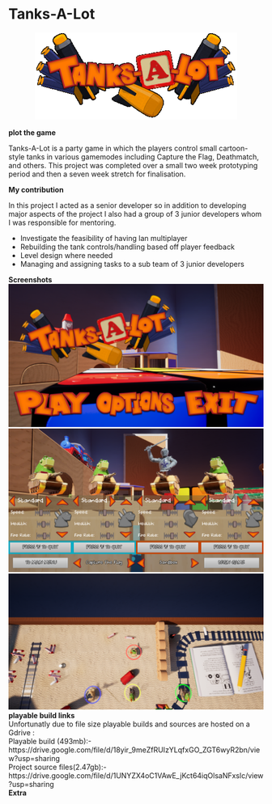 # Tanks-A-Lot


<p align="center">
  <img width="400" height="173" src="Tanks.png">
</p>

<b>plot the game </b>
<p>Tanks-A-Lot is a party game in which the players control small cartoon-style tanks in various gamemodes including Capture the Flag, Deathmatch, and others.
This project was completed over a small two week prototyping period and then a seven week stretch for finalisation.</p>

<b>My contribution </b>

In this project I acted as a senior developer so in addition to developing major aspects of the project I also had a group of 3 junior developers whom I was responsible for mentoring.

<ul>
  <li>Investigate the feasibility of having lan multiplayer</li>
  <li>Rebuilding the tank controls/handling based off player feedback </li>
  <li>Level design where needed</li>
  <li>Managing and assigning tasks to a sub team of 3 junior developers</li>
</ul>  
<b>Screenshots</b>
<img  src="HighresScreenshot00003.PNG">
 <img  src="HighresScreenshot00001.png">
 <img  src="HighresScreenshot00002.png">
<b>playable build links</b>
<br>
Unfortunatly due to file size playable builds and sources are hosted on a Gdrive :
<br>
Playable build (493mb):- https://drive.google.com/file/d/18yir_9meZfRUIzYLqfxGO_ZGT6wyR2bn/view?usp=sharing
<br>
Project source files(2.47gb):- https://drive.google.com/file/d/1UNYZX4oC1VAwE_jKct64iqOlsaNFxslc/view?usp=sharing
<br>
<b>Extra</b>